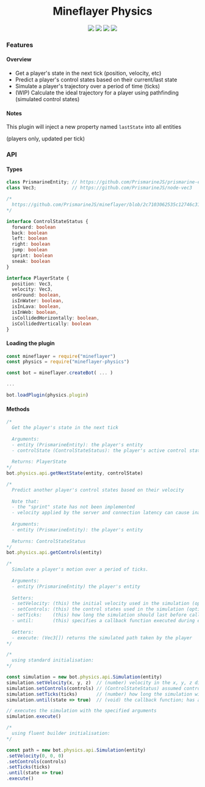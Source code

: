 <div align="center">
  <h1>Mineflayer Physics</h1>
  <img src="https://img.shields.io/npm/v/mineflayer-physics?style=flat-square">
  <img src="https://img.shields.io/github/license/firejoust/mineflayer-physics?style=flat-square">
  <img src="https://img.shields.io/github/issues/firejoust/mineflayer-physics?style=flat-square">
  <img src="https://img.shields.io/github/issues-pr/firejoust/mineflayer-physics?style=flat-square">
</div>

### Features
#### Overview
- Get a player's state in the next tick (position, velocity, etc)
- Predict a player's control states based on their current/last state
- Simulate a player's trajectory over a period of time (ticks)
- (WIP) Calculate the ideal trajectory for a player using pathfinding (simulated control states)
#### Notes
This plugin will inject a new property named `lastState` into all entities

(players only, updated per tick)
### API
#### Types
```js
class PrismarineEntity; // https://github.com/PrismarineJS/prismarine-entity
class Vec3;             // https://github.com/PrismarineJS/node-vec3
```
```ts
/*
  https://github.com/PrismarineJS/mineflayer/blob/2c7103062535c12746c312371e647a7b141547bd/index.d.ts#L526-L534
*/

interface ControlStateStatus {
  forward: boolean
  back: boolean
  left: boolean
  right: boolean
  jump: boolean
  sprint: boolean
  sneak: boolean
}

interface PlayerState {
  position: Vec3,
  velocity: Vec3,
  onGround: boolean,
  isInWater: boolean,
  isInLava: boolean,
  isInWeb: boolean,
  isCollidedHorizontally: boolean,
  isCollidedVertically: boolean
}
```
#### Loading the plugin
```js
const mineflayer = require("mineflayer")
const physics = require("mineflayer-physics")

const bot = mineflayer.createBot( ... )

...

bot.loadPlugin(physics.plugin)
```
#### Methods
```js
/*
  Get the player's state in the next tick
  
  Arguments:
  - entity (PrismarineEntity): the player's entity
  - controlState (ControlStateStatus): the player's active control states
  
  Returns: PlayerState
*/
bot.physics.api.getNextState(entity, controlState)
```
```js
/*
  Predict another player's control states based on their velocity
  
  Note that:
  - the "sprint" state has not been implemented
  - velocity applied by the server and connection latency can cause inaccuracy
  
  Arguments:
  - entity (PrismarineEntity): the player's entity
  
  Returns: ControlStateStatus
*/
bot.physics.api.getControls(entity)
```
```js
/*
  Simulate a player's motion over a period of ticks.
  
  Arguments:
  - entity (PrismarineEntity) the player's entity
  
  Setters:
  - setVelocity: (this) the initial velocity used in the simulation (optional)
  - setControls: (this) the control states used in the simulation (optional)
  - setTicks:    (this) how long the simulation should last before callback is true
  - until:       (this) specifies a callback function executed during each tick
  
  Getters:
  - execute: (Vec3[]) returns the simulated path taken by the player
*/

/*
  using standard initialisation:
*/

const simulation = new bot.physics.api.Simulation(entity)
simulation.setVelocity(x, y, z)  // (number) velocity in the x, y, z direction
simulation.setControls(controls) // (ControlStateStatus) assumed control states during the simulation
simulation.setTicks(ticks)       // (number) how long the simulation will last before callback is true
simulation.until(state => true)  // (void) the callback function; has a single parameter for the updated PlayerState

// executes the simulation with the specified arguments
simulation.execute()

/*
  using fluent builder initialisation:
*/

const path = new bot.physics.api.Simulation(entity)
.setVelocity(0, 0, 0)
.setControls(controls)
.setTicks(ticks)
.until(state => true)
.execute()
```
